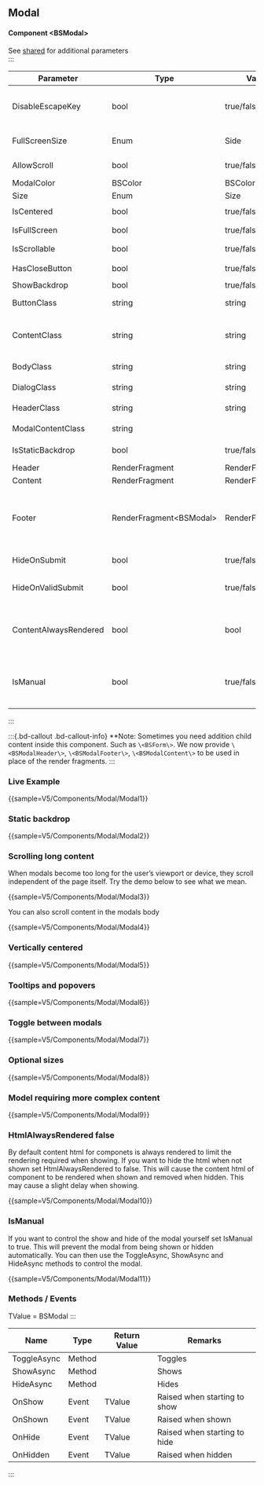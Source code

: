 ﻿## Modal
#### Component \<BSModal\>
See [shared](layout/shared) for additional parameters    
:::

| Parameter				| Type                      | Valid          | Remarks/Output                                                                     | 
|-----------------------|---------------------------|----------------|------------------------------------------------------------------------------------|
| DisableEscapeKey      | bool                      | true/false     | Disables the escape key from closing the modal                                     | {.table-striped}
| FullScreenSize		| Enum                      | Side           | `.modal-fullscreen-[]-down`                                                        | 
| AllowScroll			| bool                      | true/false     | Allows Body Scrolling                                                              | 
| ModalColor			| BSColor                   | BSColor        |                                                                                    |
| Size					| Enum                      | Size           | `.modal-[]`                                                                        |
| IsCentered			| bool                      | true/false     | `.modal-dialog-centered`                                                           |
| IsFullScreen			| bool                      | true/false     | `.modal-fullscreen`                                                                |
| IsScrollable			| bool                      | true/false     | `.modal-dialog-scrollable`                                                         |
| HasCloseButton		| bool                      | true/false     | Includes `.btn-close`                                                              |
| ShowBackdrop			| bool                      | true/false     |                                                                                    |
| ButtonClass			| string                    | string         | custom class for the close button                                                  |
| ContentClass			| string                    | string         | custom class for `modal-body` - obsolete: use BodyClass                            |
| BodyClass				| string                    | string         | custom class for `modal-body`                                                      |
| DialogClass			| string                    | string         | custom class for `modal-dialog`                                                    |
| HeaderClass			| string                    | string         | custom class for `modal-header`                                                    |
| ModalContentClass		| string                    |                | custom class for `modal-content`                                                   |
| IsStaticBackdrop		| bool                      | true/false     | Ignores backdrop clicks                                                            |
| Header				| RenderFragment            | RenderFragment | Nested Content                                                                     |
| Content				| RenderFragment            | RenderFragment | Nested Content                                                                     |
| Footer				| RenderFragment\<BSModal\> | RenderFragment | Nested Content BSModal is assigned by a self reference you do not need to pass it. |
| HideOnSubmit			| bool                      | true/false     | Hides modal on BSForm submit.                                                      |
| HideOnValidSubmit		| bool                      | true/false     | Hides modal on Valid BSForm submit.                                                |
| ContentAlwaysRendered | bool                      | bool           | default=false. Hides content for component when not show if false                   |
| IsManual				| bool                      | true/false     | default=false. If true you must control the show and hide of the modal yourself    |
:::

:::{.bd-callout .bd-callout-info}
**Note: Sometimes you need addition child content inside this component. Such as `\<BSForm\>`. We now provide `\<BSModalHeader\>`, `\<BSModalFooter\>`, `\<BSModalContent\>` to be used in place of the render fragments.
:::

### Live Example

{{sample=V5/Components/Modal/Modal1}}

### Static backdrop

{{sample=V5/Components/Modal/Modal2}}

### Scrolling long content
When modals become too long for the user’s viewport or device, they scroll independent of the page itself. Try the demo below to see what we mean.

{{sample=V5/Components/Modal/Modal3}}

You can also scroll content in the modals body

{{sample=V5/Components/Modal/Modal4}}

### Vertically centered

{{sample=V5/Components/Modal/Modal5}}

### Tooltips and popovers

{{sample=V5/Components/Modal/Modal6}}

### Toggle between modals

{{sample=V5/Components/Modal/Modal7}}

### Optional sizes

{{sample=V5/Components/Modal/Modal8}}

### Model requiring more complex content

{{sample=V5/Components/Modal/Modal9}}

### HtmlAlwaysRendered false
By default content html for componets is always rendered to limit the rendering required when showing. If you want to hide the html when not shown set HtmlAlwaysRendered to false. This will cause the content html of component to be rendered when shown and removed when hidden. This may cause a slight delay when showing.

{{sample=V5/Components/Modal/Modal10}}

### IsManual
If you want to control the show and hide of the modal yourself set IsManual to true. This will prevent the modal from being shown or hidden automatically. You can then use the ToggleAsync, ShowAsync and HideAsync methods to control the modal.

{{sample=V5/Components/Modal/Modal11}}

### Methods / Events
TValue = BSModal
:::

| Name        | Type   | Return Value | Remarks                      |
|-------------|--------|--------------|------------------------------|
| ToggleAsync | Method |              | Toggles                      |
| ShowAsync   | Method |              | Shows                        |
| HideAsync   | Method |              | Hides                        |
| OnShow      | Event  | TValue       | Raised when starting to show |
| OnShown     | Event  | TValue       | Raised when shown            |
| OnHide      | Event  | TValue       | Raised when starting to hide |
| OnHidden    | Event  | TValue       | Raised when hidden           |
:::
